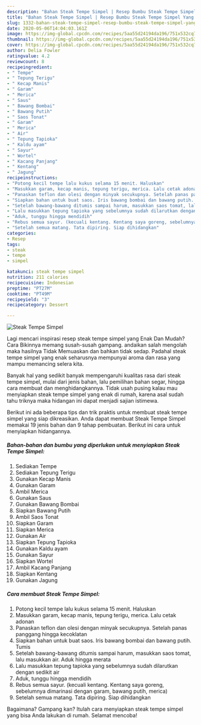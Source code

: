 ```yaml
---
description: "Bahan Steak Tempe Simpel | Resep Bumbu Steak Tempe Simpel Yang Enak Banget"
title: "Bahan Steak Tempe Simpel | Resep Bumbu Steak Tempe Simpel Yang Enak Banget"
slug: 1332-bahan-steak-tempe-simpel-resep-bumbu-steak-tempe-simpel-yang-enak-banget
date: 2020-05-06T14:04:03.161Z
image: https://img-global.cpcdn.com/recipes/5aa55d24194da196/751x532cq70/steak-tempe-simpel-foto-resep-utama.jpg
thumbnail: https://img-global.cpcdn.com/recipes/5aa55d24194da196/751x532cq70/steak-tempe-simpel-foto-resep-utama.jpg
cover: https://img-global.cpcdn.com/recipes/5aa55d24194da196/751x532cq70/steak-tempe-simpel-foto-resep-utama.jpg
author: Delia Fowler
ratingvalue: 4.2
reviewcount: 8
recipeingredient:
- " Tempe"
- " Tepung Terigu"
- " Kecap Manis"
- " Garam"
- " Merica"
- " Saus"
- " Bawang Bombai"
- " Bawang Putih"
- " Saos Tonat"
- " Garam"
- " Merica"
- " Air"
- " Tepung Tapioka"
- " Kaldu ayam"
- " Sayur"
- " Wortel"
- " Kacang Panjang"
- " Kentang"
- " Jagung"
recipeinstructions:
- "Potong kecil tempe lalu kukus selama 15 menit. Haluskan"
- "Masukkan garam, kecap manis, tepung terigu, merica. Lalu cetak adonan"
- "Panaskan teflon dan olesi dengan minyak secukupnya. Setelah panas panggang hingga kecoklatan"
- "Siapkan bahan untuk buat saos. Iris bawang bombai dan bawang putih. Tumis"
- "Setelah bawang-bawang ditumis sampai harum, masukkan saos tomat, lalu masukkan air. Aduk hingga merata"
- "Lalu masukkan tepung tapioka yang sebelumnya sudah dilarutkan dengan sedikit air"
- "Aduk, tunggu hingga mendidih"
- "Rebus semua sayur. (kecuali kentang. Kentang saya goreng, sebelumnya dimarinasi dengan garam, bawang putih, merica)"
- "Setelah semua matang. Tata dipiring. Siap dihidangkan"
categories:
- Resep
tags:
- steak
- tempe
- simpel

katakunci: steak tempe simpel 
nutrition: 211 calories
recipecuisine: Indonesian
preptime: "PT27M"
cooktime: "PT49M"
recipeyield: "3"
recipecategory: Dessert

---
```



![Steak Tempe Simpel](https://img-global.cpcdn.com/recipes/5aa55d24194da196/751x532cq70/steak-tempe-simpel-foto-resep-utama.jpg)

Lagi mencari inspirasi resep steak tempe simpel yang Enak Dan Mudah? Cara Bikinnya memang susah-susah gampang. andaikan salah mengolah maka hasilnya Tidak Memuaskan dan bahkan tidak sedap. Padahal steak tempe simpel yang enak seharusnya mempunyai aroma dan rasa yang mampu memancing selera kita.

Banyak hal yang sedikit banyak mempengaruhi kualitas rasa dari steak tempe simpel, mulai dari jenis bahan, lalu pemilihan bahan segar, hingga cara membuat dan menghidangkannya. Tidak usah pusing kalau mau menyiapkan steak tempe simpel yang enak di rumah, karena asal sudah tahu triknya maka hidangan ini dapat menjadi sajian istimewa.




Berikut ini ada beberapa tips dan trik praktis untuk membuat steak tempe simpel yang siap dikreasikan. Anda dapat membuat Steak Tempe Simpel memakai 19 jenis bahan dan 9 tahap pembuatan. Berikut ini cara untuk menyiapkan hidangannya.

<!--inarticleads1-->

##### Bahan-bahan dan bumbu yang diperlukan untuk menyiapkan Steak Tempe Simpel:

1. Sediakan  Tempe
1. Sediakan  Tepung Terigu
1. Gunakan  Kecap Manis
1. Gunakan  Garam
1. Ambil  Merica
1. Gunakan  Saus
1. Gunakan  Bawang Bombai
1. Siapkan  Bawang Putih
1. Ambil  Saos Tonat
1. Siapkan  Garam
1. Siapkan  Merica
1. Gunakan  Air
1. Siapkan  Tepung Tapioka
1. Gunakan  Kaldu ayam
1. Gunakan  Sayur
1. Siapkan  Wortel
1. Ambil  Kacang Panjang
1. Siapkan  Kentang
1. Gunakan  Jagung




<!--inarticleads2-->

##### Cara membuat Steak Tempe Simpel:

1. Potong kecil tempe lalu kukus selama 15 menit. Haluskan
1. Masukkan garam, kecap manis, tepung terigu, merica. Lalu cetak adonan
1. Panaskan teflon dan olesi dengan minyak secukupnya. Setelah panas panggang hingga kecoklatan
1. Siapkan bahan untuk buat saos. Iris bawang bombai dan bawang putih. Tumis
1. Setelah bawang-bawang ditumis sampai harum, masukkan saos tomat, lalu masukkan air. Aduk hingga merata
1. Lalu masukkan tepung tapioka yang sebelumnya sudah dilarutkan dengan sedikit air
1. Aduk, tunggu hingga mendidih
1. Rebus semua sayur. (kecuali kentang. Kentang saya goreng, sebelumnya dimarinasi dengan garam, bawang putih, merica)
1. Setelah semua matang. Tata dipiring. Siap dihidangkan




Bagaimana? Gampang kan? Itulah cara menyiapkan steak tempe simpel yang bisa Anda lakukan di rumah. Selamat mencoba!
